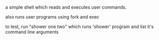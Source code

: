 a simple shell which reads and executes user commands.

also runs user programs using fork and exec

to test, run "shower one two" which runs 'shower' program and list it's command line arguments
